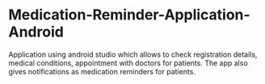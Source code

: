 # Medication-Reminder-Application-Android
 Application using android studio which allows to check registration details, medical conditions, appointment with doctors for patients. The app also gives notifications as medication reminders for patients.

